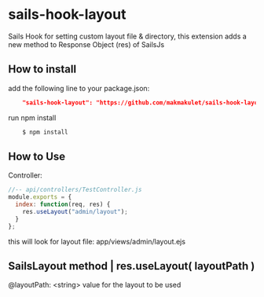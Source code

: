 # sails-hook-layout

Sails Hook for setting custom layout file & directory, this extension adds a new method to Response Object (res) of SailsJs

## How to install
add the following line to your package.json:
```json
    "sails-hook-layout": "https://github.com/makmakulet/sails-hook-layout.git"
```
run npm install

```sh
    $ npm install
```

## How to Use

Controller:

```javascript
//-- api/controllers/TestController.js
module.exports = {
  index: function(req, res) {
    res.useLayout("admin/layout");
  }
};

```

this will look for layout file:
app/views/admin/layout.ejs


## SailsLayout method | res.useLayout( layoutPath )

@layoutPath:  &lt;string&gt; value for the layout to be used